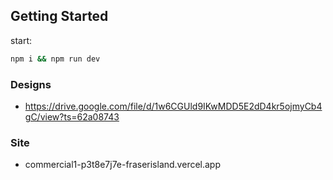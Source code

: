 ## Getting Started

start:

```bash
npm i && npm run dev
```

### Designs

- https://drive.google.com/file/d/1w6CGUld9IKwMDD5E2dD4kr5ojmyCb4gC/view?ts=62a08743

### Site

- commercial1-p3t8e7j7e-fraserisland.vercel.app
